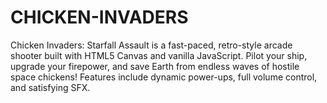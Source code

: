 # CHICKEN-INVADERS
Chicken Invaders: Starfall Assault is a fast-paced, retro-style arcade shooter built with HTML5 Canvas and vanilla JavaScript. Pilot your ship, upgrade your firepower, and save Earth from endless waves of hostile space chickens! Features include dynamic power-ups, full volume control, and satisfying SFX.
